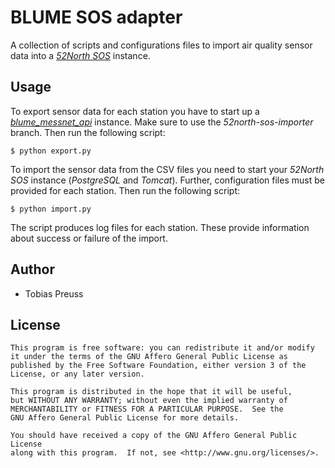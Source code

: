 # BLUME SOS adapter

A collection of scripts and configurations files to import air
quality sensor data into a [*52North SOS*][52North-SOS] instance.


## Usage

To export sensor data for each station you have to start up a
[*blume_messnet_api*][blume_messnet_api] instance. Make sure to
use the *52north-sos-importer* branch.
Then run the following script:

```
$ python export.py
```

To import the sensor data from the CSV files you need to start your
*52North SOS* instance (*PostgreSQL* and *Tomcat*).
Further, configuration files must be provided for each station.
Then run the following script:

```
$ python import.py
```

The script produces log files for each station. These provide
information about success or failure of the import.


## Author

* Tobias Preuss


## License

    This program is free software: you can redistribute it and/or modify
    it under the terms of the GNU Affero General Public License as
    published by the Free Software Foundation, either version 3 of the
    License, or any later version.

    This program is distributed in the hope that it will be useful,
    but WITHOUT ANY WARRANTY; without even the implied warranty of
    MERCHANTABILITY or FITNESS FOR A PARTICULAR PURPOSE.  See the
    GNU Affero General Public License for more details.

    You should have received a copy of the GNU Affero General Public License
    along with this program.  If not, see <http://www.gnu.org/licenses/>.


[52North-SOS]: https://github.com/52North/SOS
[blume_messnet_api]: https://github.com/johnjohndoe/blume_messnet_api/tree/52north-sos-importer
